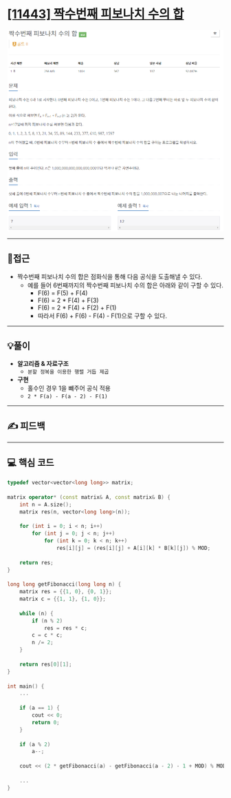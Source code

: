 # [[11443] 짝수번째 피보나치 수의 합](https://www.acmicpc.net/problem/11443)

![](imgs/1.PNG)
___
## 🤔접근
- 짝수번째 피보나치 수의 합은 점화식을 통해 다음 공식을 도출해낼 수 있다.
	- 예를 들어 6번째까지의 짝수번째 피보나치 수의 합은 아래와 같이 구할 수 있다.
		- F(6) = F(5) + F(4)
		- F(6) = 2 * F(4) + F(3)
		- F(6) = 2 * F(4) + F(2) + F(1)
		- 따라서 F(6) + F(6) - F(4) - F(1)으로 구할 수 있다.
___
## 💡풀이
- <b>알고리즘 & 자료구조</b>
	- `분할 정복을 이용한 행렬 거듭 제곱`
- <b>구현</b>
	- 홀수인 경우 1을 뺴주어 공식 적용
	- `2 * F(a) - F(a - 2) - F(1)`
___
## ✍ 피드백
___
## 💻 핵심 코드
```c++
typedef vector<vector<long long>> matrix;

matrix operator* (const matrix& A, const matrix& B) {
	int n = A.size();
	matrix res(n, vector<long long>(n));

	for (int i = 0; i < n; i++)
		for (int j = 0; j < n; j++)
			for (int k = 0; k < n; k++)
				res[i][j] = (res[i][j] + A[i][k] * B[k][j]) % MOD;

	return res;
}

long long getFibonacci(long long n) {
	matrix res = {{1, 0}, {0, 1}};
	matrix c = {{1, 1}, {1, 0}};

	while (n) {
		if (n % 2)
			res = res * c;
		c = c * c;
		n /= 2;
	}

	return res[0][1];
}

int main() {
	...

	if (a == 1) {
		cout << 0;
		return 0;
	}

	if (a % 2)
		a--;

	cout << (2 * getFibonacci(a) - getFibonacci(a - 2) - 1 + MOD) % MOD;

	...
}
```